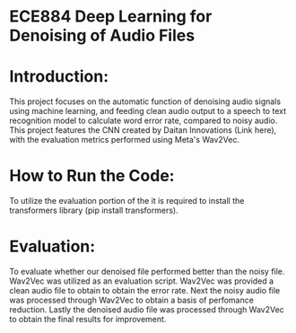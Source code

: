 # ECE884 Deep Learning for Denoising of Audio Files
# Introduction:
This project focuses on the automatic function of denoising audio signals using machine learning, and feeding clean audio output to a speech to text recognition model to calculate word error rate, compared to noisy audio.
This project features the CNN created by Daitan Innovations (Link here), with the evaluation metrics performed using Meta's Wav2Vec. 
# How to Run the Code:



To utilize the evaluation portion of the it is required to install the transformers library (pip install transformers). 

# Evaluation:
To evaluate whether our denoised file performed better than the noisy file. Wav2Vec was utilized as an evaluation script. Wav2Vec was provided a clean audio file to obtain to obtain the error rate. Next the noisy audio file was processed through Wav2Vec to obtain a basis of perfomance reduction. Lastly the denoised audio file was processed through Wav2Vec to obtain the final results for improvement. 







